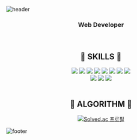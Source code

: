 ![header](https://capsule-render.vercel.app/api?type=waving&color=E684FF&height=80&section=header&text=%&fontSize=50)
<div align="center">
  <h3> Web Developer </h3> 
</div>
<br />
<div align="center">
<h2 > 🌟 SKILLS 🌟 </h2>
  <div>

<img src="https://img.shields.io/badge/javascript-F7DF1E?style=flat-square&logo=javascript&logoColor=000000"/> 
<img src="https://img.shields.io/badge/typescript-3178C6?style=flat-square&logo=typescript&logoColor=000000"/> 
<img src="https://img.shields.io/badge/nextjs-000000?style=flat-square&logo=nextdotjs&logoColor=111111"/>
<img src="https://img.shields.io/badge/react-61DAFB?style=flat-square&logo=react&logoColor=000000"/> 
<img src="https://img.shields.io/badge/vuejs-4FC08D?style=flat-square&logo=vuedotjs&logoColor=000000"/>
<img src="https://img.shields.io/badge/sass-CC6699?style=flat-square&logo=sass&logoColor=000000"/>
<img src="https://img.shields.io/badge/styledcomponents-DB7093?style=flat-square&logo=styledcomponents&logoColor=000000"/>
<img src="https://img.shields.io/badge/tailwindcss-06B6D4?style=flat-square&logo=tailwindcss&logoColor=000000"/>
<br />
<img src="https://img.shields.io/badge/java-4B4B77?style=flat-square&logo=java&logoColor=000000"/>
<img src="https://img.shields.io/badge/springboot-6DB33F?style=flat-square&logo=springboot&logoColor=000000"/> 
<img src="https://img.shields.io/badge/mysql-4479A1?style=flat-square&logo=mysql&logoColor=000000"/>

  </div>
</div>
<br />
<div align="center">
<h2 > 🔰 ALGORITHM 🔰 </h2>

[![Solved.ac
프로필](http://mazassumnida.wtf/api/mini/generate_badge?boj=wldnjs1123)](https://solved.ac/wldnjs1123)
</div>

![footer](https://capsule-render.vercel.app/api?type=waving&color=E684FF&height=80&section=footer&text=%&fontSize=50)
